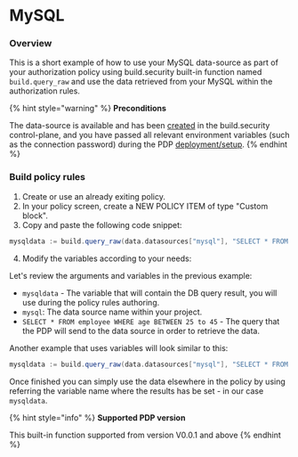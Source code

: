 # MySQL

### Overview

This is a short example of how to use your MySQL data-source as part of your authorization policy using build.security built-in function named `build.query_raw` and use the data retrieved from your MySQL within the authorization rules.

{% hint style="warning" %}
**Preconditions**

The data-source is available and has been [created](https://docs.build.security/data-sources/new-mysql-data-source) in the build.security control-plane, and you have passed all relevant environment variables \(such as the connection password\) during the PDP [deployment/setup](../../../policy-decision-points-pdp/pdp-deployments.md).
{% endhint %}

### Build policy rules

1. Create or use an already exiting policy.
2. In your policy screen, create a NEW POLICY ITEM of type "Custom block".
3. Copy and paste the following code snippet:

```scala
mysqldata := build.query_raw(data.datasources["mysql"], "SELECT * FROM employee WHERE age BETWEEN 25 to 45 ", [])
```

4. Modify the variables according to your needs:

Let's review the arguments and variables in the previous example:

* `mysqldata` - The variable that will contain the DB query result, you will use during the policy rules authoring.
* `mysql`: The data source name within your project.
* `SELECT * FROM employee WHERE age BETWEEN 25 to 45` - The query that the PDP will send to the data source in order to retrieve the data.

Another example that uses variables will look similar to this:

```scala
mysqldata := build.query_raw(data.datasources["mysql"], "SELECT * FROM users WHERE Name = ?", [input.user])
```

Once finished you can simply use the data elsewhere in the policy by using referring the variable name where the results has be set - in our case `mysqldata`.

{% hint style="info" %}
**Supported PDP version** 

This built-in function supported from version V0.0.1 and above 
{% endhint %}

